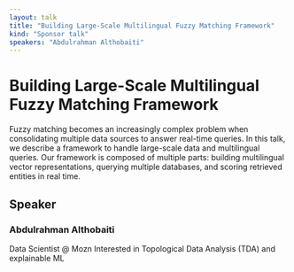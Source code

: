 ```yaml
---
layout: talk
title: "Building Large-Scale Multilingual Fuzzy Matching Framework"
kind: "Sponsor talk"
speakers: "Abdulrahman Althobaiti"
---
```


# Building Large-Scale Multilingual Fuzzy Matching Framework

Fuzzy matching becomes an increasingly complex problem when consolidating multiple data sources to answer real-time queries. In this talk, we describe a framework to handle large-scale data and multilingual queries. Our framework is composed of multiple parts: building multilingual vector representations, querying multiple databases, and scoring retrieved entities in real time.

## Speaker

### Abdulrahman Althobaiti

Data Scientist @ Mozn
Interested in Topological Data Analysis (TDA) and explainable ML
